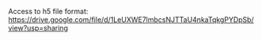 Access to h5 file format: https://drive.google.com/file/d/1LeUXWE7lmbcsNJTTaU4nkaTqkgPYDpSb/view?usp=sharing